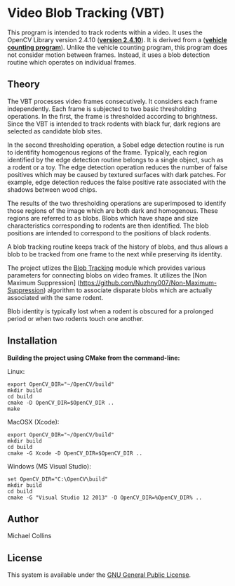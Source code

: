 # Video Blob Tracking (VBT)
This program is intended to track rodents within a video. It uses the OpenCV Library version 2.4.10 (**[version 2.4.10](https://sourceforge.net/projects/opencvlibrary/files/opencv-win/2.4.10/)**). It is derived from a (**[vehicle counting program](https://github.com/ahmetozlu/vehicle_counting)**). Unlike the vehicle counting program, this program does not consider motion between frames. Instead, it uses a blob detection routine which operates on individual frames.

## Theory
The VBT processes video frames consecutively. It considers each frame independently. Each frame is subjected to two basic thresholding operations. In the first, the frame is thresholded according to brightness. Since the VBT is intended to track rodents with black fur, dark regions are selected as candidate blob sites.

In the second thresholding operation, a Sobel edge detection routine is run to identifity homogenous regions of the frame. Typically, each region identified by the edge detection routine belongs to a single object, such as a rodent or a toy. The edge detection operation reduces the number of false positives which may be caused by textured surfaces with dark patches. For example, edge detection reduces the false positive rate associated with the shadows between wood chips.

The results of the two thresholding operations are superimposed to identify those regions of the image which are both dark and homogenous. These regions are referred to as blobs. Blobs which have shape and size characteristics corresponding to rodents are then identified. The blob positions are intended to correspond to the positions of black rodents.

A blob tracking routine keeps track of the history of blobs, and thus allows a blob to be tracked from one frame to the next while preserving its identity.

The project utlizes the [Blob Tracking](https://github.com/ahmetozlu/vehicle_counting/blob/master/VehicleDetectionAndCounting/Blob.cpp) module which provides various parameters for connecting blobs on video frames. It utilizes the [Non Maximum Suppression] (https://github.com/Nuzhny007/Non-Maximum-Suppression) algorithm to associate disparate blobs which are actually associated with the same rodent.

Blob identity is typically lost when a rodent is obscured for a prolonged period or when two rodents touch one another.


## Installation

**Building the project using CMake from the command-line:**

Linux:

    export OpenCV_DIR="~/OpenCV/build"
    mkdir build
    cd build
    cmake -D OpenCV_DIR=$OpenCV_DIR ..
    make 

MacOSX (Xcode):

    export OpenCV_DIR="~/OpenCV/build"
    mkdir build
    cd build
    cmake -G Xcode -D OpenCV_DIR=$OpenCV_DIR ..    

Windows (MS Visual Studio):

    set OpenCV_DIR="C:\OpenCV\build"
    mkdir build
    cd build
    cmake -G "Visual Studio 12 2013" -D OpenCV_DIR=%OpenCV_DIR% ..  

## Author
Michael Collins

## License
This system is available under the [GNU General Public License](http://www.gnu.org/licenses/gpl.txt).
